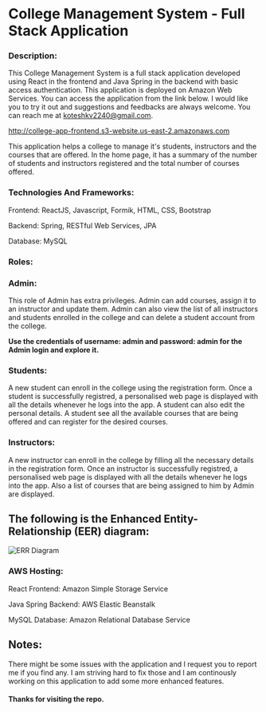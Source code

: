 # College Management System - Full Stack Application

### Description:

This College Management System is a full stack application developed using React in the frontend and Java Spring in the backend with basic access authentication. This application is deployed on Amazon Web Services. You can access the application from the link below. I would like you to try it out and suggestions and feedbacks are always welcome. You can reach me at koteshkv2240@gmail.com. 

http://college-app-frontend.s3-website.us-east-2.amazonaws.com 

This application helps a college to manage it's students, instructors and the courses that are offered. In the home page, it has a summary of the number of students and instructors registered and the total number of courses offered. 

### Technologies And Frameworks:

Frontend: ReactJS, Javascript, Formik, HTML, CSS, Bootstrap

Backend: Spring, RESTful Web Services, JPA

Database: MySQL

### Roles:

### Admin:

This role of Admin has extra privileges. Admin can add courses, assign it to an instructor and update them. Admin can also view the list of all instructors and students enrolled in the college and can delete a student account from the college.

**Use the credentials of username: admin and password: admin for the Admin login and explore it.**

### Students:

A new student can enroll in the college using the registration form. Once a student is successfully registred, a personalised web page is displayed with all the details whenever he logs into the app. A student can also edit the personal details. A student see all the available courses that are being offered and can register for the desired courses.

### Instructors:

A new instructor can enroll in the college by filling all the necessary details in the registration form. Once an instructor is successfully registred, a personalised web page is displayed with all the details whenever he logs into the app. Also a list of courses that are being assigned to him by Admin are displayed.

## The following is the Enhanced Entity-Relationship (EER) diagram:

![ERR Diagram](https://user-images.githubusercontent.com/16078972/128432638-53265a3b-d46b-4438-ae0c-164e3d2805e2.png)

### AWS Hosting:

React Frontend: Amazon Simple Storage Service 

Java Spring Backend: AWS Elastic Beanstalk

MySQL Database: Amazon Relational Database Service

## Notes:
There might be some issues with the application and I request you to report me if you find any. I am striving hard to fix those and I am continously working on this application to add some more enhanced features.

#### Thanks for visiting the repo.
